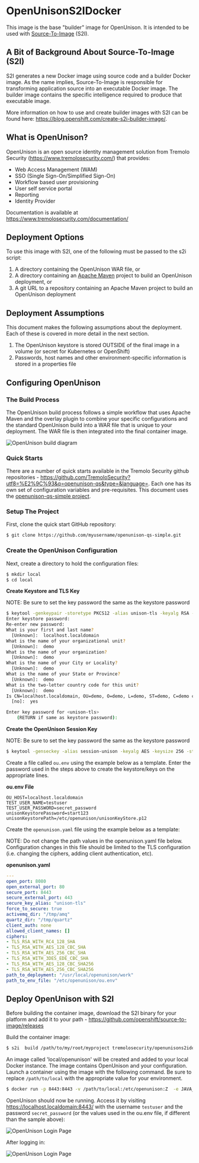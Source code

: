 # OpenUnisonS2IDocker

This image is the base "builder" image for OpenUnison.  It is intended to be used with [Source-To-Image](https://github.com/openshift/source-to-image/blob/master/docs/builder_image.md#required-image-contents) (S2I).


## A Bit of Background About Source-To-Image (S2I)
S2I generates a new Docker image using source code and a builder Docker image.  As the name implies, Source-To-Image is responsible for transforming application source into an executable Docker image.  The builder image contains the specific intelligence required to produce that executable image.

More information on how to use and create builder images with S2I can be found here: https://blog.openshift.com/create-s2i-builder-image/.

## What is OpenUnison?

OpenUnison is an open source identity management solution from Tremolo Security (https://www.tremolosecurity.com/) that provides:

* Web Access Management (WAM)
* SSO (Single Sign-On/Simplified Sign-On)
* Workflow based user provisioning
* User self service portal
* Reporting
* Identity Provider

Documentation is available at https://www.tremolosecurity.com/documentation/

## Deployment Options

To use this image with S2I, one of the following must be passed to the s2i script:

1. A directory containing the OpenUnison WAR file, or
2. A directory containing an [Apache Maven](https://maven.apache.org/) project to build an OpenUnison deployment, or
3. A git URL to a repository containing an Apache Maven project to build an OpenUnison deployment

## Deployment Assumptions

This document makes the following assumptions about the deployment.  Each of these is covered in more detail in the next section.

1. The OpenUnison keystore is stored OUTSIDE of the final image in a volume (or secret for Kubernetes or OpenShift)
2. Passwords, host names and other environment-specific information is stored in a properties file

## Configuring OpenUnison

### The Build Process

The OpenUnison build process follows a simple workflow that uses Apache Maven and the overlay plugin to combine your specific configurations and the standard OpenUnison build into a WAR file that is unique to your deployment.  The WAR file is then integrated into the final container image.

![OpenUnison build diagram](doc-imgs/openunison_build.png)

### Quick Starts

There are a number of quick starts available in the Tremolo Security github repositories - https://github.com/TremoloSecurity?utf8=%E2%9C%93&q=openunison-qs&type=&language=.  Each one has its own set of configuration variables and pre-requisites.  This document uses the [openunison-qs-simple project](https://github.com/TremoloSecurity/openunison-qs-simple).  

### Setup The Project

First, clone the quick start GitHub repository:

```bash
$ git clone https://github.com/myusername/openunison-qs-simple.git
```

### Create the OpenUnison Configuration

Next, create a directory to hold the configuration files:

```bash
$ mkdir local
$ cd local
```

**Create Keystore and TLS Key**

NOTE: Be sure to set the key password the same as the keystore password 

```bash
$ keytool -genkeypair -storetype PKCS12 -alias unison-tls -keyalg RSA -keysize 2048 -sigalg SHA256withRSA -keystore ./unisonKeyStore.p12 -validity 3650
Enter keystore password:
Re-enter new password:
What is your first and last name?
  [Unknown]:  localhost.localdomain
What is the name of your organizational unit?
  [Unknown]:  demo
What is the name of your organization?
  [Unknown]:  demo
What is the name of your City or Locality?
  [Unknown]:  demo
What is the name of your State or Province?
  [Unknown]:  demo
What is the two-letter country code for this unit?
  [Unknown]:  demo
Is CN=localhost.localdomain, OU=demo, O=demo, L=demo, ST=demo, C=demo correct?
  [no]:  yes

Enter key password for <unison-tls>
	(RETURN if same as keystore password):
```

**Create the OpenUnison Session Key**

NOTE: Be sure to set the key password the same as the keystore password

```bash
$ keytool -genseckey -alias session-unison -keyalg AES -keysize 256 -storetype PKCS12 -keystore ./unisonKeyStore.p12
```

Create a file called `ou.env` using the example below as a template.  Enter the password used in the steps above to create the keystore/keys on the appropriate lines.

**ou.env File**
```properties
OU_HOST=localhost.localdomain
TEST_USER_NAME=testuser
TEST_USER_PASSWORD=secret_password
unisonKeystorePassword=start123
unisonKeystorePath=/etc/openunison/unisonKeyStore.p12
```

Create the `openunison.yaml` file using the example below as a template:

NOTE: Do not change the path values in the openunison.yaml file below.  Configuration changes in this file should be limited to the TLS configuration (i.e. changing the ciphers, adding client authentication, etc).

**openunison.yaml**
```yaml
---
open_port: 8080
open_external_port: 80
secure_port: 8443
secure_external_port: 443
secure_key_alias: "unison-tls"
force_to_secure: true
activemq_dir: "/tmp/amq"
quartz_dir: "/tmp/quartz"
client_auth: none
allowed_client_names: []
ciphers:
- TLS_RSA_WITH_RC4_128_SHA
- TLS_RSA_WITH_AES_128_CBC_SHA
- TLS_RSA_WITH_AES_256_CBC_SHA
- TLS_RSA_WITH_3DES_EDE_CBC_SHA
- TLS_RSA_WITH_AES_128_CBC_SHA256
- TLS_RSA_WITH_AES_256_CBC_SHA256
path_to_deployment: "/usr/local/openunison/work"
path_to_env_file: "/etc/openunison/ou.env"
```


## Deploy OpenUnison with S2I

Before building the container image, download the S2I binary for your platform and add it to your path - https://github.com/openshift/source-to-image/releases

Build the container image:

```bash
$ s2i  build /path/to/my/root/myproject tremolosecurity/openunisons2idocker  local/openunison
```

An image called 'local/openunison' will be created and added to your local Docker instance.  The image contains OpenUnison and your configuration.  Launch a container using the image with the following command.  Be sure to replace `/path/to/local` with the appropriate value for your environment.

```bash
$ docker run -p 8443:8443 -v /path/to/local:/etc/openunison:Z  -e JAVA_OPTS='-Djava.awt.headless=true -Djava.security.egd=file:/dev/./urandom' --name openunison local/openunison
```

OpenUnison should now be running.  Access it by visiting https://localhost.localdomain:8443/ with the username `testuser` and the password `secret_password` (or the values used in the ou.env file, if different than the sample above):

![OpenUnison Login Page](doc-imgs/login.png)

After logging in:

![OpenUnison Login Page](doc-imgs/loggedin.png)
